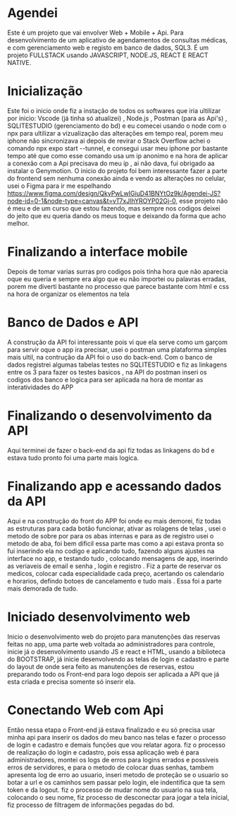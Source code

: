 # Agendei
Este é um projeto que vai envolver Web + Mobile + Api. Para desenvolvimento de um aplicativo de agendamentos de consultas médicas, e com gerenciamento web e registo em banco de dados, SQL3. É um projeto FULLSTACK usando JAVASCRIPT, NODE.JS, REACT E REACT NATIVE.

# Inicialização

Este foi o inicio onde fiz a instação de todos os softwares que iria ultilizar por inicio: Vscode (já tinha só atualizei) , Node.js , Postman (para as Api's) , SQLITESTUDIO (gerenciamento do bd) e eu comecei usando o node com o npx para ultilizar a vizualização das alterações em tempo real, porem meu iphone não sincronizava ai depois de revirar o Stack Overflow achei o comando npx expo start --tunnel, e consegui usar meu iphone por bastante tempo até que como esse comando usa um ip anonimo e na hora de aplicar a conexão com a Api precisava do meu ip , ai não dava, fui obrigado aa instalar o Genymotion. O inicio do projeto foi bem interessante fazer a parte do frontend sem nenhuma conexão ainda e vendo as alterações no celular, usei o Figma para ir me espelhando https://www.figma.com/design/QkyPwLwIGiuD41BNYtOz9k/Agendei-JS?node-id=0-1&node-type=canvas&t=vT7xJIhYROYP02Gj-0, esse projeto não é meu e de um curso que estou fazendo, mas sempre nos codigos deixei do jeito que eu queria dando os meus toque e deixando da forma que acho melhor.

# Finalizando a interface mobile

Depois de tomar varias surras pro codigos pois tinha hora que não aparecia oque eu queria e sempre era algo que eu não importei ou palavras erradas, porem me diverti bastante no processo que parece bastante com html e css na hora de organizar os elementos na tela


# Banco de Dados e API

A construção da API foi interessante pois vi que ela serve como um garçom para servir oque o app ira precisar, usei o postman uma plataforma simples mais ultil, na contrução da API foi o uso do back-end. Com o banco de dados registrei algumas tabelas testes no SQLITESTUDIO e fiz as linkagens entre os 3 para fazer os testes basicos , na  API do postman inseri os codigos dos banco e logica para ser aplicada na hora de montar as interatividades do APP


# Finalizando o desenvolvimento da API

Aqui terminei de fazer o back-end da api fiz todas as linkagens do bd e estava tudo pronto foi uma parte mais logica.

# Finalizando app e acessando dados da API

Aqui e na construção do front do APP foi onde eu mais demorei, fiz todas as estruturas para cada botão funcionar, ativar as rolagens de telas , usei o metodo de sobre por para os abas internas e para as de registro usei o metodo de aba, foi bem dificil essa parte mas como a api estava pronta so fui inserindo ela no codigo e aplicando tudo, fazendo alguns ajustes na interface no app, e testando tudo , colocando mensagens de app, inserindo as veriaveis de email e senha , login e registro .
Fiz a parte de reservar os medicos, colocar cada especialidade cada preço, acertando os calendario e horarios, defindo botoes de cancelamento e tudo mais . Essa foi a parte mais demorada de tudo.

# Iniciado desenvolvimento web

Inicio o desenvolvimento web do projeto para manutenções das reservas feitas no app, uma parte web voltada ao administradores para controle, inicie já o desenvolvimento 
usando JS e react e HTML, usando a biblioteca do BOOTSTRAP, já inicie desenvolvendo as telas de login e cadastro e parte do layout de onde sera feito as manutenções de reservas, estou preparando todo os Front-end para logo depois ser aplicada a API que já esta criada e precisa somente só inserir ela.

# Conectando Web com Api

Então nessa etapa o Front-end já estava finalizado e eu só precisa usar minha api para inserir os dados do meu banco nas telas e fazer o processo de login e cadastro e demais funções que vou relatar agora. fiz o processo de realização do login e cadastro, pois essa aplicação web é para administradores, montei os logs de erros para logins errados e possiveis erros de servidores, e para o metodo de colocar duas senhas, tambem apresenta log de erro ao usuario, inseri metodo de proteção se o usuario so botar a url e os caminhos sem passar pelo login, ele indentifica que ta sem token e da logout. fiz o processo de mudar nome do usuario na sua tela, colocando o seu nome, fiz processo de desconectar para jogar a tela inicial, fiz processo de filtragem de informações pegadas do bd.
